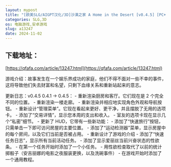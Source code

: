 ```yaml
---
layout: mypost
title: "[欧美SLG/AIGPT汉化/3D]沙漠之家 A Home in the Desert [v0.4.5] [PC+安卓/3.41G]"
categories: SLG,3D
os: 电脑游戏,安卓游戏
slug: a13247
date: 2024-11-02
---
```


## 下载地址：

[https://qfafa.com/article/13247.html](https://qfafa.com/article/13247.html)

游戏介绍：故事发生在一个娱乐界成功的家庭，他们不得不面对一些不幸的事件，
这将导致他们失去财富和名望，只剩下血缘关系和重新站起来的意志。

更新日志：v0.4.5
0.4.1 -&gt; 0.4.5：
\- 重新渲染厨房和客厅。它们现在是 2 个完全不同的位置。
\- 重新渲染一楼走廊。
\- 重新渲染并相应地实现角色外观和导航按钮。
\- 重新设计“管理菜单”。它现在看起来更好、更干净，并且摆脱了无用的选项卡。
\- 添加了“交易详情”，显示您本周的支出和收入。
\- 室友的选项卡现在显示几个“私密”细节。
\- 更新了 HUD，它带有一些新功能：
\- 添加了“快速旅行”按钮，只需单击一下即可访问房屋的主要位置。
\- 添加了“运动检测器”菜单，显示房屋中的每个房间，以及它们当前是否被占用。
\- 重新设计了游戏的介绍
\- 添加了“快速任务日志”，显示所有当前活动任务。
\- 添加了显示爱丽丝当前兴奋状态的性欲条。
\- 在第一个任务开始时添加了一个小任务。
\- 用性欲检查取代了以前的统计掷骰子（安吉丽娜的电影之夜服装更换，以及洗碗事件）
\- 在游戏开始时添加了一个通用教程。